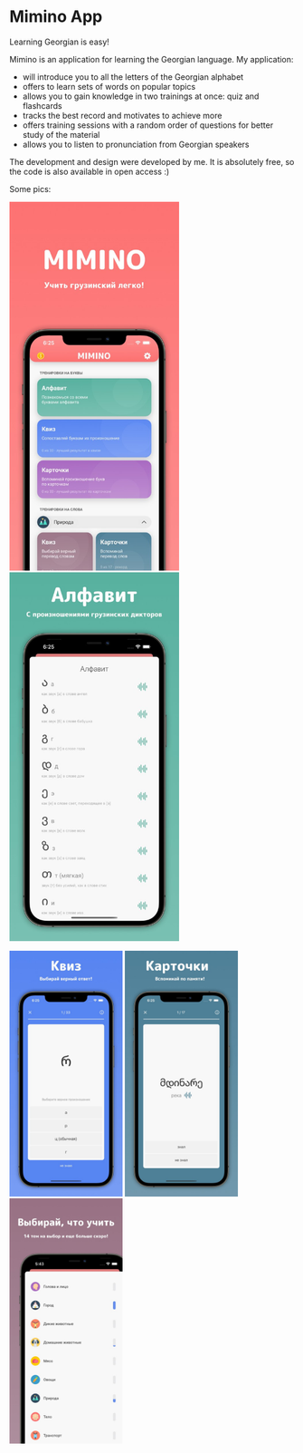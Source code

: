 # Mimino App
Learning Georgian is easy!

Mimino is an application for learning the Georgian language. My application:
- will introduce you to all the letters of the Georgian alphabet
- offers to learn sets of words on popular topics
- allows you to gain knowledge in two trainings at once: quiz and flashcards
- tracks the best record and motivates to achieve more
- offers training sessions with a random order of questions for better study of the material
- allows you to listen to pronunciation from Georgian speakers

The development and design were developed by me. It is absolutely free, so the code is also available in open access :)

Some pics: 

<p>
  <img src="https://github.com/vladconq/mimino-app/blob/master/Mimino5/Pics/1.jpg" width="300">
  <img src="https://github.com/vladconq/mimino-app/blob/master/Mimino5/Pics/2.jpg" width="300">
</p>
<p>
  <img src="https://github.com/vladconq/mimino-app/blob/master/Mimino5/Pics/3.jpg" width="200">
  <img src="https://github.com/vladconq/mimino-app/blob/master/Mimino5/Pics/4.jpg" width="200">
  <img src="https://github.com/vladconq/mimino-app/blob/master/Mimino5/Pics/5.jpg" width="200">
</p>
